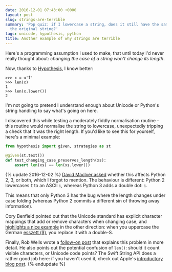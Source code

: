 ```yaml
---
date: 2016-12-01 07:43:00 +0000
layout: post
slug: strings-are-terrible
summary: 'Pop quiz: if I lowercase a string, does it still have the same length as
  the original string?'
tags: unicode, hypothesis, python
title: Another example of why strings are terrible
---
```


Here's a programming assumption I used to make, that until today I'd never really thought about: *changing the case of a string won't change its length*.

Now, thanks to [Hypothesis](http://hypothesis.works), I know better:

```pycon
>>> x = u'İ'
>>> len(x)
1
>>> len(x.lower())
2
```

I'm not going to pretend I understand enough about Unicode or Python's string handling to say what's going on here.

I discovered this while testing a moderately fiddly normalisation routine &ndash; this routine would normalise the string to lowercase, unexpectedly tripping a check that it was the right length.
If you'd like to see this for yourself, here's a minimal example:

```python
from hypothesis import given, strategies as st

@given(st.text())
def test_changing_case_preserves_length(xs):
    assert len(xs) == len(xs.lower())
```

{% update 2016-12-02 %}
  [David MacIver asked](https://twitter.com/DRMacIver/status/804236463516844037) whether this affects Python 2, 3, or both, which I forgot to mention.
  The behaviour is different: Python 2 lowercases `İ` to an ASCII `i`, whereas Python 3 adds a double dot: `i̇`.

  This means that only Python 3 has the bug where the length changes under case folding (whereas Python 2 commits a different sin of throwing away information).

  Cory Benfield pointed out that the Unicode standard has explicit character mappings that add or remove characters when changing case, and [highlights a nice example](https://twitter.com/Lukasaoz/status/804236722561228801) in the other direction: when you uppercase the German [esszett (ß)](https://en.wikipedia.org/wiki/ß), you replace it with a double-S.

  Finally, Rob Wells wrote a [follow-on post](http://www.robjwells.com/2016/12/language-is-hard-strings-are-great/) that explains this problem in more detail.
  He also points out the potential confusion of `len()`: should it count visible characters, or Unicode code points?
  The Swift String API does a rather good job here: if you haven't used it, check out Apple's [introductory blog post](https://developer.apple.com/swift/blog/?id=30).
{% endupdate %}
